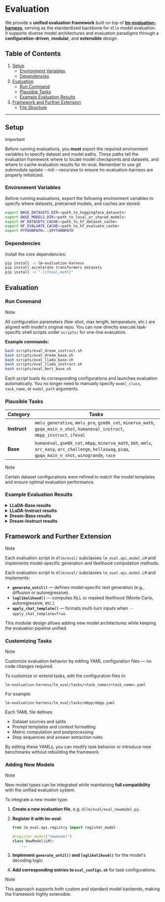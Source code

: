 # Evaluation

We provide a **unified evaluation framework** built on top of **[lm-evaluation-harness](https://github.com/EleutherAI/lm-evaluation-harness)**, serving as the standardized backbone for `dllm` model evaluation.  
It supports diverse model architectures and evaluation paradigms through a **configuration-driven**, **modular**, and **extensible** design.



## Table of Contents
1. [Setup](#setup)
   - [Environment Variables](#environment-variables)
   - [Dependencies](#dependencies)
2. [Evaluation](#evaluation)
   - [Run Command](#run-command)
   - [Plausible Tasks](#plausible-tasks)
   - [Example Evaluation Results](#example-evaluation-results)
3. [Framework and Further Extension](#framework-and-further-extension)
   - [File Structure](#file-structure)


---

## Setup

> [!IMPORTANT]
> Before running evaluations, you **must** export the required environment variables to specify dataset and model paths.
> These paths tell the evaluation framework where to locate model checkpoints and datasets, and where to cache evaluation results for lm-eval.
> Remember to use git submodule update --init --recursive to ensure lm-evaluation-harness are properly initialized.

### Environment Variables

Before running evaluations, export the following environment variables to specify where datasets, pretrained models, and caches are stored:

```bash
export BASE_DATASETS_DIR=<path_to_huggingface_datasets>
export BASE_MODELS_DIR=<path_to_local_or_shared_models>
export HF_DATASETS_CACHE=<path_to_hf_dataset_cache>
export HF_EVALUATE_CACHE=<path_to_hf_evaluate_cache>
export PYTHONPATH=.:$PYTHONPATH
```


### Dependencies

Install the core dependencies:

```bash
pip install -e lm-evaluation-harness
pip install accelerate transformers datasets
pip install -e ".[ifeval,math]"
```



## Evaluation

### Run Command

> [!NOTE]
> All configuration parameters (few-shot, max length, temperature, etc.) are aligned with model's original repo.
> You can now directly execute task-specific shell scripts under `scripts/` for one-line evaluation.

**Example commands:**

```bash
bash scripts/eval_dream_instruct.sh
bash scripts/eval_dream_base.sh
bash scripts/eval_llada_base.sh
bash scripts/eval_llada_instruct.sh
bash scripts/eval_bert_base.sh
```

Each script loads its corresponding configurations and launches evaluation automatically.
You no longer need to manually specify `model_class`, `task_name`, or `model_path` arguments.

### Plausible Tasks

| Category | Tasks |
|----------|-------|
| **Instruct** | `mmlu_generative`, `mmlu_pro`, `gsm8k_cot`, `minerva_math`, `gpqa_main_n_shot`, `humaneval_instruct`, `mbpp_instruct`, `ifeval` |
| **Base** | `humaneval`, `gsm8k_cot`, `mbpp`, `minerva_math`, `bbh`, `mmlu`, `arc_easy`, `arc_challenge`, `hellaswag`, `piqa`, `gpqa_main_n_shot`, `winogrande`, `race` |

> [!NOTE]
> Certain dataset configurations were refined to match the model templates and ensure optimal evaluation performance.


### Example Evaluation Results



<details>
<summary><strong>LLaDA-Base results</strong></summary>

| Source | BBH | GSM8K | Math | HumanEval | MBPP |
|--------|-----|-------|------|-----------|------|
| **Reported** | — | — | — | — | — |
| **Reproduced** | — | — | — | — | — |

</details>



<details>
<summary><strong>LLaDA-Instruct results</strong></summary>

| Source | BBH | GSM8K | Math | HumanEval | MBPP |
|--------|-----|-------|------|-----------|------|
| **Reported** | — | — | — | — | — |
| **Reproduced** | — | — | — | — | — |

</details>



<details>
<summary><strong>Dream-Base results</strong></summary>

| Source | BBH | GSM8K | Math | HumanEval | MBPP |
|--------|-----|-------|------|-----------|------|
| **Reported** | — | — | — | — | — |
| **Reproduced** | — | — | — | — | — |

</details>


<details>
<summary><strong>Dream-Instruct results</strong></summary>

| Source | BBH | GSM8K | Math | HumanEval | MBPP |
|--------|-----|-------|------|-----------|------|
| **Reported** | — | — | — | — | — |
| **Reproduced** | — | — | — | — | — |

</details>



## Framework and Further Extension

> [!NOTE]
> Each evaluation script in `dllm/eval/` subclasses `lm_eval.api.model.LM` and implements model-specific generation and likelihood computation methods.

Each evaluation script in `dllm/eval/` subclasses `lm_eval.api.model.LM` and implements:

- **`generate_until()`** — defines model-specific text generation (e.g., diffusion or autoregressive).
- **`loglikelihood()`** — computes NLL or masked likelihood (Monte Carlo, autoregressive, etc.).
- **`apply_chat_template()`** — formats multi-turn inputs when `--apply_chat_template=True`.

This modular design allows adding new model architectures while keeping the evaluation pipeline unified.

### Customizing Tasks

> [!NOTE]
> Customize evaluation behavior by editing YAML configuration files — no code changes required.

To customize or extend tasks, edit the configuration files in:

```
lm-evaluation-harness/lm_eval/tasks/<task_name>/<task_name>.yaml
```

For example:

```
lm-evaluation-harness/lm_eval/tasks/mbpp/mbpp.yaml
```

Each YAML file defines:

- Dataset sources and splits
- Prompt templates and context formatting
- Metric computation and postprocessing
- Stop sequences and answer extraction rules

By editing these YAMLs, you can modify task behavior or introduce new benchmarks without rebuilding the framework.

### Adding New Models

> [!NOTE]
> New model types can be integrated while maintaining **full compatibility** with the unified evaluation system.

To integrate a new model type:

1. **Create a new evaluation file**, e.g. `dllm/eval/eval_newmodel.py`.

2. **Register it with lm-eval**:

   ```python
   from lm_eval.api.registry import register_model

   @register_model("newmodel")
   class NewModel(LM):
       ...
   ```

3. **Implement `generate_until()` and `loglikelihood()`** for the model's decoding logic.

4. **Add corresponding entries to `eval_configs.sh`** for task configurations.

> [!NOTE]
> This approach supports both custom and standard model backends, making the framework highly extensible.

